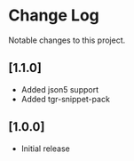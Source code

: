 # Change Log

Notable changes to this project.

## [1.1.0]

- Added json5 support
- Added tgr-snippet-pack

## [1.0.0]

- Initial release
